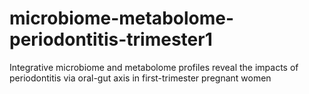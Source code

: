 # microbiome-metabolome-periodontitis-trimester1
Integrative microbiome and metabolome profiles reveal the impacts of periodontitis via oral-gut axis in first-trimester pregnant women
